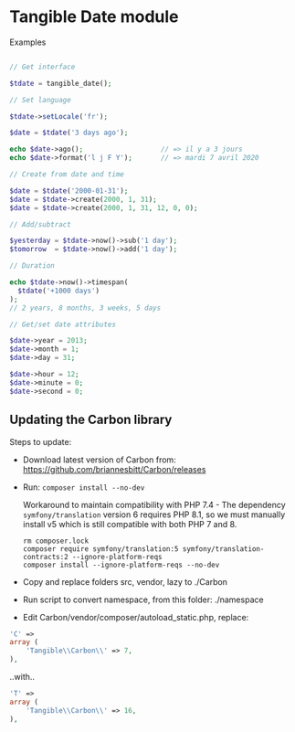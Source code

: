 # Tangible Date module

Examples

```php

// Get interface

$tdate = tangible_date();

// Set language

$tdate->setLocale('fr');

$date = $tdate('3 days ago');

echo $date->ago();                   // => il y a 3 jours
echo $date->format('l j F Y');       // => mardi 7 avril 2020

// Create from date and time

$date = $tdate('2000-01-31');
$date = $tdate->create(2000, 1, 31);
$date = $tdate->create(2000, 1, 31, 12, 0, 0);

// Add/subtract

$yesterday = $tdate->now()->sub('1 day');
$tomorrow  = $tdate->now()->add('1 day');

// Duration

echo $tdate->now()->timespan(
  $tdate('+1000 days')
);
// 2 years, 8 months, 3 weeks, 5 days

// Get/set date attributes

$date->year = 2013;
$date->month = 1;
$date->day = 31;

$date->hour = 12;
$date->minute = 0;
$date->second = 0;
```


## Updating the Carbon library

Steps to update:

- Download latest version of Carbon from: https://github.com/briannesbitt/Carbon/releases
- Run: `composer install --no-dev`

  Workaround to maintain compatibility with PHP 7.4 - The dependency `symfony/translation` version 6 requires PHP 8.1, so we must manually install v5 which is still compatible with both PHP 7 and 8.

    ```
    rm composer.lock
    composer require symfony/translation:5 symfony/translation-contracts:2 --ignore-platform-reqs
    composer install --ignore-platform-reqs --no-dev
    ```

- Copy and replace folders src, vendor, lazy to ./Carbon
- Run script to convert namespace, from this folder: ./namespace
- Edit Carbon/vendor/composer/autoload_static.php, replace:

```php
'C' => 
array (
    'Tangible\\Carbon\\' => 7,
),
```

..with..

```php
'T' => 
array (
    'Tangible\\Carbon\\' => 16,
),
```

